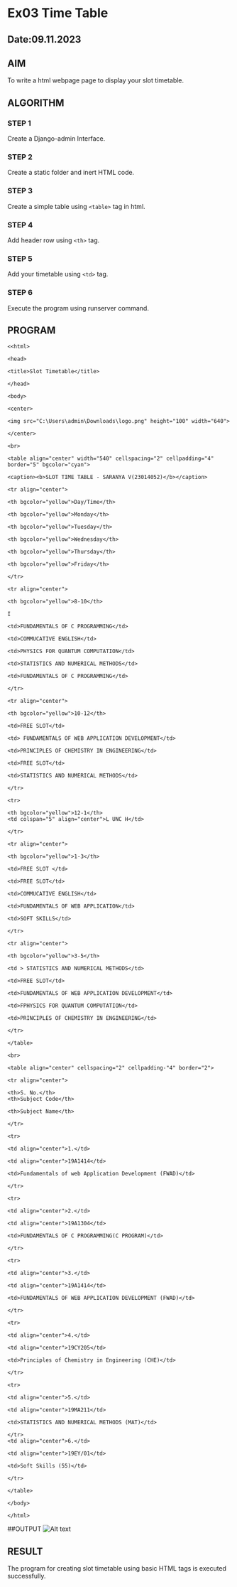 # Ex03 Time Table
## Date:09.11.2023

## AIM
To write a html webpage page to display your slot timetable.

## ALGORITHM
### STEP 1
Create a Django-admin Interface.

### STEP 2
Create a static folder and inert HTML code.

### STEP 3
Create a simple table using ```<table>``` tag in html.

### STEP 4
Add header row using ```<th>``` tag.

### STEP 5
Add your timetable using ```<td>``` tag.

### STEP 6
Execute the program using runserver command.

## PROGRAM
```
<<html>

<head>

<title>Slot Timetable</title>

</head>

<body>

<center>

<img src="C:\Users\admin\Downloads\logo.png" height="100" width="640">

</center>

<br>

<table align="center" width="540" cellspacing="2" cellpadding="4" border="5" bgcolor="cyan">

<caption><b>SLOT TIME TABLE - SARANYA V(23014052)</b></caption>

<tr align="center">

<th bgcolor="yellow">Day/Time</th>

<th bgcolor="yellow">Monday</th>

<th bgcolor="yellow">Tuesday</th>

<th bgcolor="yellow">Wednesday</th>

<th bgcolor="yellow">Thursday</th>

<th bgcolor="yellow">Friday</th>

</tr>

<tr align="center">

<th bgcolor="yellow">8-10</th>

I

<td>FUNDAMENTALS OF C PROGRAMMING</td>

<td>COMMUCATIVE ENGLISH</td>

<td>PHYSICS FOR QUANTUM COMPUTATION</td>

<td>STATISTICS AND NUMERICAL METHODS</td>

<td>FUNDAMENTALS OF C PROGRAMMING</td>

</tr>

<tr align="center">

<th bgcolor="yellow">10-12</th>

<td>FREE SLOT</td>

<td> FUNDAMENTALS OF WEB APPLICATION DEVELOPMENT</td>

<td>PRINCIPLES OF CHEMISTRY IN ENGINEERING</td>

<td>FREE SLOT</td>

<td>STATISTICS AND NUMERICAL METHODS</td>

</tr>

<tr>

<th bgcolor="yellow">12-1</th>
<td colspan="5" align="center">L UNC H</td>

</tr>

<tr align="center">

<th bgcolor="yellow">1-3</th>

<td>FREE SLOT </td>

<td>FREE SLOT</td>

<td>COMMUCATIVE ENGLISH</td>

<td>FUNDAMENTALS OF WEB APPLICATION</td>

<td>SOFT SKILLS</td>

</tr>

<tr align="center">

<th bgcolor="yellow">3-5</th>

<td > STATISTICS AND NUMERICAL METHODS</td>

<td>FREE SLOT</td>

<td>FUNDAMENTALS OF WEB APPLICATION DEVELOPMENT</td>

<td>FPHYSICS FOR QUANTUM COMPUTATION</td>

<td>PRINCIPLES OF CHEMISTRY IN ENGINEERING</td>

</tr>

</table>

<br>

<table align="center" cellspacing="2" cellpadding-"4" border="2">

<tr align="center">

<th>S. No.</th>
<th>Subject Code</th>

<th>Subject Name</th>

</tr>

<tr>

<td align="center">1.</td>

<td align="center">19A1414</td>

<td>Fundamentals of web Application Development (FWAD)</td>

</tr>

<tr>

<td align="center">2.</td>

<td align="center">19A1304</td>

<td>FUNDAMENTALS OF C PROGRAMMING(C PROGRAM)</td>

</tr>

<tr>

<td align="center">3.</td>

<td align="center">19A1414</td>

<td>FUNDAMENTALS OF WEB APPLICATION DEVELOPMENT (FWAD)</td>

</tr>

<tr>

<td align="center">4.</td>

<td align="center">19CY205</td>

<td>Principles of Chemistry in Engineering (CHE)</td>

</tr>

<tr>

<td align="center">5.</td>

<td align="center">19MA211</td>

<td>STATISTICS AND NUMERICAL METHODS (MAT)</td>

</tr>
<td align="center">6.</td>

<td align="center">19EY/01</td>

<td>Soft Skills (55)</td>

</tr>

</table>

</body>

</html>
```

##OUTPUT
![Alt text](<Screenshot 2023-11-09 141330.png>)


## RESULT
The program for creating slot timetable using basic HTML tags is executed successfully.
